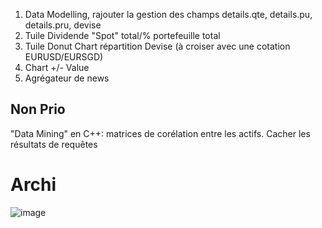 1. Data Modelling, rajouter la gestion des champs details.qte, details.pu, details.pru, devise
2. Tuile Dividende "Spot" total/% portefeuille total
3. Tuile Donut Chart répartition Devise (à croiser avec une cotation EURUSD/EURSGD)
4. Chart +/- Value
5. Agrégateur de news 

## Non Prio
"Data Mining" en C++: matrices de corélation entre les actifs.
Cacher les résultats de requêtes


# Archi
![image](https://user-images.githubusercontent.com/82377798/161844067-06dcb44d-e573-43cb-bba6-2350cabcc612.png)
